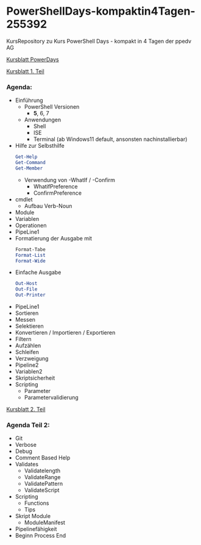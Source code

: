 # PowerShellDays-kompaktin4Tagen-255392
KursRepository zu Kurs PowerShell Days - kompakt in 4 Tagen der ppedv AG

[Kursblatt PowerDays](https://ppedv.de/schulung/kurse/WindowsPowerShellCorecmdletScriptWMIlernenFortgeschrittenWorkflowProgrammierungSeminarTraining?affid=PNXYL )

[Kursblatt 1. Teil](https://ppedv.de/schulung/kurse/PowershellAdministrationWindowslWMIActiveDirectoryIIS7cmdletspipelinesPs1Skripte?affid=PNXYL)
### Agenda:
- Einführung
    - PowerShell Versionen
        - **5**, 6, 7
    - Anwendungen
        - Shell
        - ISE
        - Terminal (ab Windows11 default, ansonsten nachinstallierbar)
- Hilfe zur Selbsthilfe
  ```powershell 
  Get-Help
  Get-Command
  Get-Member
  ```
  - Verwendung von -WhatIf / -Confirm
    - WhatifPreference
    - ConfirmPreference
- cmdlet
    - Aufbau Verb-Noun
- Module
- Variablen
- Operationen
- PipeLine1
- Formatierung  der Ausgabe mit
    ```powershell
    Format-Tabe
    Format-List
    Format-Wide
    ```
- Einfache Ausgabe
    ```powershell
    Out-Host
    Out-File
    Out-Printer
    ```
- PipeLine1
- Sortieren 
- Messen
- Selektieren
- Konvertieren / Importieren / Exportieren
- Filtern
- Aufzählen
- Schleifen
- Verzweigung
- Pipeline2
- Variablen2
- Skriptsicherheit
- Scripting
    - Parameter
    - Parametervalidierung
    

[Kursblatt 2. Teil](https://ppedv.de/schulung/kurse/PowerShellCorecmdletScriptlernenFortgeschrittenWorkflowProgrammierungSeminarTraining?affid=PNXYL )

### Agenda Teil 2:
- Git
- Verbose
- Debug
- Comment Based Help
- Validates
    - Validatelength
    - ValidateRange
    - ValidatePattern
    - ValidateScript
- Scripting
    - Functions
    - Tips
- Skript Module
    - ModuleManifest
- Pipelinefähigkeit
- Beginn Process End